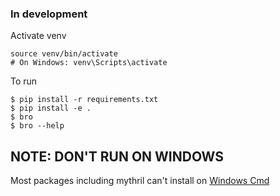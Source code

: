 ### In development

Activate venv
```
source venv/bin/activate  
# On Windows: venv\Scripts\activate
```

To run 
```
$ pip install -r requirements.txt
$ pip install -e .
$ bro
$ bro --help
```

## NOTE: DON'T RUN ON WINDOWS

Most packages including mythril can't install on [Windows Cmd](https://github.com/Consensys/mythril/issues/1790#issuecomment-1657196639)